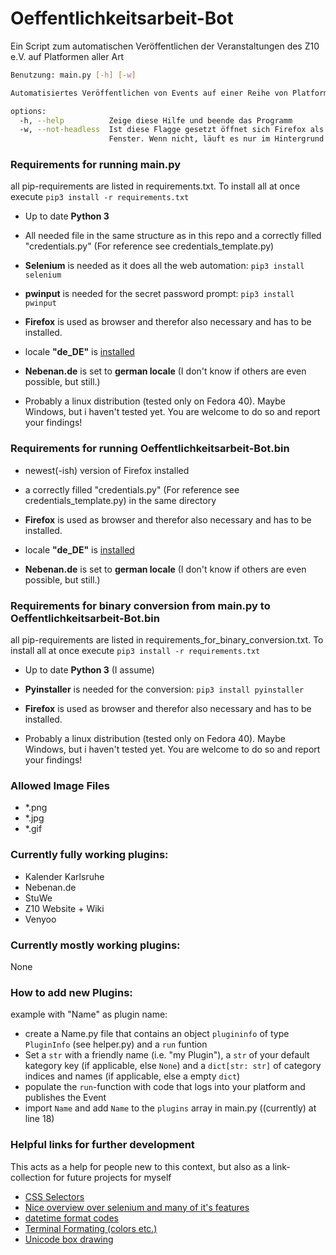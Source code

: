 # Oeffentlichkeitsarbeit-Bot
Ein Script zum automatischen Veröffentlichen der Veranstaltungen des Z10 e.V. auf Platformen aller Art

``` sh
Benutzung: main.py [-h] [-w]

Automatisiertes Veröffentlichen von Events auf einer Reihe von Platformen

options:
  -h, --help          Zeige diese Hilfe und beende das Programm
  -w, --not-headless  Ist diese Flagge gesetzt öffnet sich Firefox als
                      Fenster. Wenn nicht, läuft es nur im Hintergrund
```

### Requirements for running main.py

all pip-requirements are listed in requirements.txt. To install all at once execute `pip3 install -r requirements.txt`

- Up to date **Python 3**

- All needed file in the same structure as in this repo and a correctly filled "credentials.py" (For reference see credentials_template.py)

- **Selenium** is needed as it does all the web automation: `pip3 install selenium`

- **pwinput** is needed for the secret password prompt: `pip3 install pwinput`

- **Firefox** is used as browser and therefor also necessary and has to be installed.

- locale **"de_DE"** is [installed](https://ubuntuforums.org/showthread.php?t=196414)

- **Nebenan.de** is set to **german locale** (I don't know if others are even possible, but still.)

- Probably a linux distribution (tested only on Fedora 40). Maybe Windows, but i haven't tested yet. You are welcome to do so and report your findings!

### Requirements for running Oeffentlichkeitsarbeit-Bot.bin

- newest(-ish) version of Firefox installed

- a correctly filled "credentials.py" (For reference see credentials_template.py) in the same directory

- **Firefox** is used as browser and therefor also necessary and has to be installed.

- locale **"de_DE"** is [installed](https://ubuntuforums.org/showthread.php?t=196414)

- **Nebenan.de** is set to **german locale** (I don't know if others are even possible, but still.)

### Requirements for binary conversion from main.py to Oeffentlichkeitsarbeit-Bot.bin

all pip-requirements are listed in requirements_for_binary_conversion.txt. To install all at once execute `pip3 install -r requirements.txt`

- Up to date **Python 3** (I assume)

- **Pyinstaller** is needed for the conversion: `pip3 install pyinstaller`

- **Firefox** is used as browser and therefor also necessary and has to be installed.

- Probably a linux distribution (tested only on Fedora 40). Maybe Windows, but i haven't tested yet. You are welcome to do so and report your findings!

### Allowed Image Files
- *.png
- *.jpg
- *.gif

### Currently fully working plugins:
- Kalender Karlsruhe
- Nebenan.de
- StuWe
- Z10 Website + Wiki
- Venyoo

### Currently mostly working plugins:
None

### How to add new Plugins:
example with "Name" as plugin name:
- create a Name.py file that contains an object `plugininfo` of type `PluginInfo` (see helper.py) and a `run` funtion
- Set a `str` with a friendly name (i.e. "my Plugin"), a `str` of your default kategory key (if applicable, else `None`) and a `dict[str: str]` of category indices and names (if applicable, else a empty `dict`)
- populate the `run`-function with code that logs into your platform and publishes the Event
- import `Name` and add `Name` to the `plugins` array in main.py ((currently) at line 18)

### Helpful links for further development
This acts as a help for people new to this context, but also as a link-collection for future projects for myself
- [CSS Selectors](https://www.w3schools.com/cssref/css_selectors.php)
- [Nice overview over selenium and many of it's features](https://pythonexamples.org/python-selenium-introduction/)
- [datetime format codes](https://www.geeksforgeeks.org/python-datetime-strptime-function/)
- [Terminal Formating (colors etc.)](https://stackoverflow.com/questions/4842424/list-of-ansi-color-escape-sequences)
- [Unicode box drawing](https://en.wikipedia.org/wiki/Box-drawing_characters)